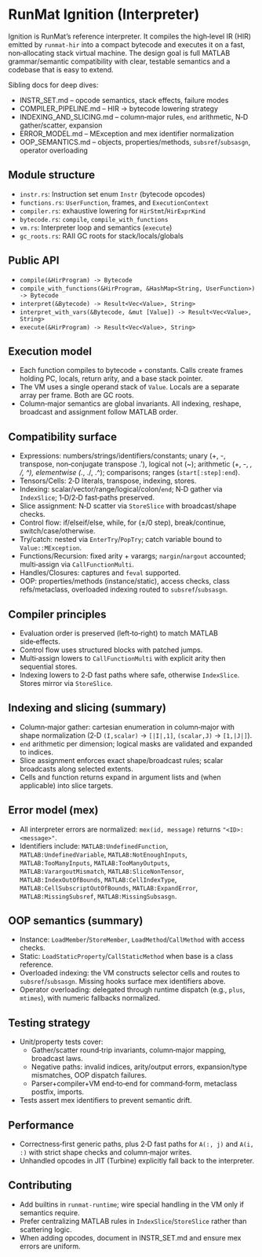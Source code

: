 # RunMat Ignition (Interpreter)

Ignition is RunMat’s reference interpreter. It compiles the high‑level IR (HIR) emitted by `runmat-hir` into a compact bytecode and executes it on a fast, non‑allocating stack virtual machine. The design goal is full MATLAB grammar/semantic compatibility with clear, testable semantics and a codebase that is easy to extend.

Sibling docs for deep dives:
- INSTR_SET.md – opcode semantics, stack effects, failure modes
- COMPILER_PIPELINE.md – HIR → bytecode lowering strategy
- INDEXING_AND_SLICING.md – column‑major rules, `end` arithmetic, N‑D gather/scatter, expansion
- ERROR_MODEL.md – MException and mex identifier normalization
- OOP_SEMANTICS.md – objects, properties/methods, `subsref`/`subsasgn`, operator overloading

## Module structure
- `instr.rs`: Instruction set enum `Instr` (bytecode opcodes)
- `functions.rs`: `UserFunction`, frames, and `ExecutionContext`
- `compiler.rs`: exhaustive lowering for `HirStmt`/`HirExprKind`
- `bytecode.rs`: `compile`, `compile_with_functions`
- `vm.rs`: Interpreter loop and semantics (`execute`)
- `gc_roots.rs`: RAII GC roots for stack/locals/globals

## Public API
- `compile(&HirProgram) -> Bytecode`
- `compile_with_functions(&HirProgram, &HashMap<String, UserFunction>) -> Bytecode`
- `interpret(&Bytecode) -> Result<Vec<Value>, String>`
- `interpret_with_vars(&Bytecode, &mut [Value]) -> Result<Vec<Value>, String>`
- `execute(&HirProgram) -> Result<Vec<Value>, String>`

## Execution model
- Each function compiles to bytecode + constants. Calls create frames holding PC, locals, return arity, and a base stack pointer.
- The VM uses a single operand stack of `Value`. Locals are a separate array per frame. Both are GC roots.
- Column‑major semantics are global invariants. All indexing, reshape, broadcast and assignment follow MATLAB order.

## Compatibility surface
- Expressions: numbers/strings/identifiers/constants; unary (+, -, transpose, non‑conjugate transpose .'), logical not (~); arithmetic (+, -, *, /, ^), elementwise (.*, ./, .^); comparisons; ranges (`start[:step]:end`).
- Tensors/Cells: 2‑D literals, transpose, indexing, stores.
- Indexing: scalar/vector/range/logical/colon/`end`; N‑D gather via `IndexSlice`; 1‑D/2‑D fast‑paths preserved.
- Slice assignment: N‑D scatter via `StoreSlice` with broadcast/shape checks.
- Control flow: if/elseif/else, while, for (±/0 step), break/continue, switch/case/otherwise.
- Try/catch: nested via `EnterTry`/`PopTry`; catch variable bound to `Value::MException`.
- Functions/Recursion: fixed arity + varargs; `nargin`/`nargout` accounted; multi‑assign via `CallFunctionMulti`.
- Handles/Closures: captures and `feval` supported.
- OOP: properties/methods (instance/static), access checks, class refs/metaclass, overloaded indexing routed to `subsref`/`subsasgn`.

## Compiler principles
- Evaluation order is preserved (left‑to‑right) to match MATLAB side‑effects.
- Control flow uses structured blocks with patched jumps.
- Multi‑assign lowers to `CallFunctionMulti` with explicit arity then sequential stores.
- Indexing lowers to 2‑D fast paths where safe, otherwise `IndexSlice`. Stores mirror via `StoreSlice`.

## Indexing and slicing (summary)
- Column‑major gather: cartesian enumeration in column‑major with shape normalization (2‑D `(I,scalar)` → `[|I|,1]`, `(scalar,J)` → `[1,|J|]`).
- `end` arithmetic per dimension; logical masks are validated and expanded to indices.
- Slice assignment enforces exact shape/broadcast rules; scalar broadcasts along selected extents.
- Cells and function returns expand in argument lists and (when applicable) into slice targets.

## Error model (mex)
- All interpreter errors are normalized: `mex(id, message)` returns `"<ID>: <message>"`.
- Identifiers include: `MATLAB:UndefinedFunction`, `MATLAB:UndefinedVariable`, `MATLAB:NotEnoughInputs`, `MATLAB:TooManyInputs`, `MATLAB:TooManyOutputs`, `MATLAB:VarargoutMismatch`, `MATLAB:SliceNonTensor`, `MATLAB:IndexOutOfBounds`, `MATLAB:CellIndexType`, `MATLAB:CellSubscriptOutOfBounds`, `MATLAB:ExpandError`, `MATLAB:MissingSubsref`, `MATLAB:MissingSubsasgn`.

## OOP semantics (summary)
- Instance: `LoadMember`/`StoreMember`, `LoadMethod`/`CallMethod` with access checks.
- Static: `LoadStaticProperty`/`CallStaticMethod` when base is a class reference.
- Overloaded indexing: the VM constructs selector cells and routes to `subsref`/`subsasgn`. Missing hooks surface mex identifiers above.
- Operator overloading: delegated through runtime dispatch (e.g., `plus`, `mtimes`), with numeric fallbacks normalized.

## Testing strategy
- Unit/property tests cover:
  - Gather/scatter round‑trip invariants, column‑major mapping, broadcast laws.
  - Negative paths: invalid indices, arity/output errors, expansion/type mismatches, OOP dispatch failures.
  - Parser+compiler+VM end‑to‑end for command‑form, metaclass postfix, imports.
- Tests assert mex identifiers to prevent semantic drift.

## Performance
- Correctness‑first generic paths, plus 2‑D fast paths for `A(:, j)` and `A(i, :)` with strict shape checks and column‑major writes.
- Unhandled opcodes in JIT (Turbine) explicitly fall back to the interpreter.

## Contributing
- Add builtins in `runmat-runtime`; wire special handling in the VM only if semantics require.
- Prefer centralizing MATLAB rules in `IndexSlice`/`StoreSlice` rather than scattering logic.
- When adding opcodes, document in INSTR_SET.md and ensure mex errors are uniform.
